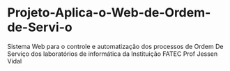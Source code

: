 # Projeto-Aplica-o-Web-de-Ordem-de-Servi-o
Sistema Web para o controle e automatização dos processos de Ordem De Serviço dos laboratórios de informática da Instituição FATEC Prof Jessen Vidal

